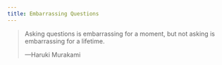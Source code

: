 ```yaml
---
title: Embarrassing Questions
---
```


<blockquote>
  <p>Asking questions is embarrassing for a moment, but not asking is embarrassing for a lifetime.</p>
  <p class="cite">—Haruki Murakami</p>
</blockquote>
